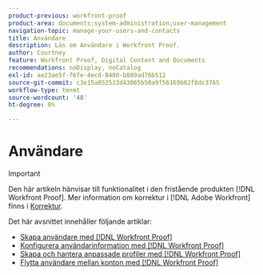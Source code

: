 ```yaml
---
product-previous: workfront-proof
product-area: documents;system-administration;user-management
navigation-topic: manage-your-users-and-contacts
title: Användare
description: Läs om Användare i Workfront Proof.
author: Courtney
feature: Workfront Proof, Digital Content and Documents
recommendations: noDisplay, noCatalog
exl-id: ae23ae5f-f6fe-4ecd-8480-b889ad76b512
source-git-commit: c3e15a052533d43065b50a9f56169b82f8dc3765
workflow-type: tm+mt
source-wordcount: '48'
ht-degree: 0%

---
```


# Användare

>[!IMPORTANT]
>
>Den här artikeln hänvisar till funktionalitet i den fristående produkten [!DNL Workfront Proof]. Mer information om korrektur i [!DNL Adobe Workfront] finns i [Korrektur](../../../review-and-approve-work/proofing/proofing.md).

Det här avsnittet innehåller följande artiklar:

* [Skapa användare med  [!DNL Workfront Proof]](../../../workfront-proof/wp-mnguserscontacts/users/create-users.md)
* [Konfigurera användarinformation med  [!DNL Workfront Proof]](../../../workfront-proof/wp-mnguserscontacts/users/configure-user-info.md)
* [Skapa och hantera anpassade profiler med  [!DNL Workfront Proof]](../../../workfront-proof/wp-mnguserscontacts/users/create-and-manage-custom-profiles.md)
* [Flytta användare mellan konton med  [!DNL Workfront Proof]](../../../workfront-proof/wp-mnguserscontacts/users/move-users-between-accounts.md)
